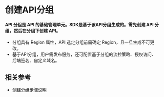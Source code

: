 # 创建API分组

#### API 分组是 API 的基础管理单元。SDK是基于该API分组生成的。需先创建 API 分组，然后在分组下创建 API。

 * 分组具有 Region 属性，API 选定分组前需确定 Region，且一旦生成不可更改。
 * 基于API分组，用户需发布服务，还可配置基于分组的流控策略、授权访问、后端签名、自定义域名。

## 相关参考

* [创建分组步骤说明](../Operation-Guide/Create-APIGroup/Create-APIGroup.md)
          
